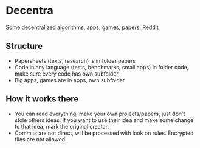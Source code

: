 # Decentra
Some decentralized algorithms, apps, games, papers. [Reddit](https://www.reddit.com/r/decentra_community/)
## Structure
- Papersheets (texts, research) is in folder papers
- Code in any language (tests, benchmarks, small apps) in folder code, make sure every code has own subfolder
- Big apps, games are in apps, own subfolder 
## How it works there
- You can read everything, make your own projects/papers, just don't stole others ideas. If you want to use their idea and make some change to that idea, mark the original creator.
- Commits are not direct, will be processed with look on rules. Encrypted files are not allowed.
